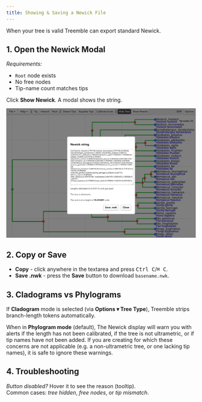 ```yaml
---
title: Showing & Saving a Newick File
---
```


When your tree is valid Treemble can export standard Newick.

## 1. Open the Newick Modal

*Requirements:*  
* `Root` node exists  
* No free nodes  
* Tip-name count matches tips

Click **Show Newick**. A modal shows the string.

![Newick modal screenshot](/img/Docs/newick_modal_showing.png)

## 2. Copy or Save

* **Copy** - click anywhere in the textarea and press <kbd>Ctrl C</kbd>/<kbd>⌘ C</kbd>.  
* **Save .nwk** - press the **Save** button to download `basename.nwk`.

## 3. Cladograms vs Phylograms

If **Cladogram** mode is selected (via **Options ▾ Tree Type**), Treemble strips branch-length tokens automatically.

When in **Phylogram mode** (default), The Newick display will warn you with alerts if the length has not been calibrated, if the tree is not ultrametric, or if tip names have not been added. If you are creating for which these concerns are not applicable (e.g. a non-ultrametric tree, or one lacking tip names), it is safe to ignore these warnings.  

## 4. Troubleshooting

*Button disabled?* Hover it to see the reason (tooltip).  
Common cases: *tree hidden*, *free nodes*, or *tip mismatch*.
